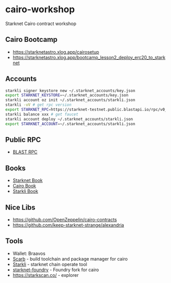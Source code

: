 # cairo-workshop

Starknet Cairo contract workshop

## Cairo Bootcamp

* <https://starknetastro.xlog.app/cairosetup>
* <https://starknetastro.xlog.app/bootcamp_lesson2_deploy_erc20_to_starknet>

## Accounts

```sh
starkli signer keystore new ~/.starknet_accounts/key.json
export STARKNET_KEYSTORE=~/.starknet_accounts/key.json
starkli account oz init ~/.starknet_accounts/starkli.json
starkli -vV # get rpc version
export STARKNET_RPC=https://starknet-testnet.public.blastapi.io/rpc/v0_6
starkli balance xxx # get faucet
starkli account deploy ~/.starknet_accounts/starkli.json
export STARKNET_ACCOUNT=~/.starknet_accounts/starkli.json
```

## Public RPC

* [BLAST RPC](https://blastapi.io/public-api/starknet)

## Books

* [Starknet Book](https://book.starknet.io/title-page.html)
* [Cairo Book](https://book.cairo-lang.org/)
* [Starkli Book](https://book.starkli.rs/)

## Nice Libs

* <https://github.com/OpenZeppelin/cairo-contracts>
* <https://github.com/keep-starknet-strange/alexandria>

## Tools

* Wallet: Braavos
* [Scarb](https://docs.swmansion.com/scarb) - build toolchain and package manager for cairo
* [Starkli](https://github.com/xJonathanLEI/starkli) - starknet chain operate tool
* [starknet-foundry](https://github.com/foundry-rs/starknet-foundry) - Foundry fork for cairo
* <https://starkscan.co/> - explorer

